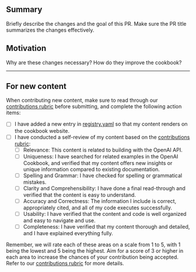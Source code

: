 ## Summary

Briefly describe the changes and the goal of this PR. Make sure the PR title summarizes the changes effectively.

## Motivation

Why are these changes necessary? How do they improve the cookbook?

---

## For new content

When contributing new content, make sure to read through our [contributions rubric](/project/rubric.md) before submitting, and complete the following action items:

- [ ] I have added a new entry in [registry.yaml](/registry.yaml) so that my content renders on the cookbook website.
- [ ] I have conducted a self-review of my content based on the [contributions rubric](/project/rubric.md):
  - [ ] Relevance: This content is related to building with the OpenAI API.
  - [ ] Uniqueness: I have searched for related examples in the OpenAI Cookbook, and verified that my content offers new insights or unique information compared to existing documentation.
  - [ ] Spelling and Grammar: I have checked for spelling or grammatical mistakes.
  - [ ] Clarity and Comprehensibility: I have done a final read-through and verified that the content is easy to understand.
  - [ ] Accuracy and Correctness: The information I include is correct, appropriately cited, and all of my code executes successfully.
  - [ ] Usability: I have verified that the content and code is well organized and easy to navigate and use.
  - [ ] Completeness: I have verified that my content thorough and detailed, and I have explained everything fully.

Remember, we will rate each of these areas on a scale from 1 to 5, with 1 being the lowest and 5 being the highest. Aim for a score of 3 or higher in each area to increase the chances of your contribution being accepted. Refer to our [contributions rubric](/project/rubric.md) for more details.
